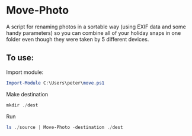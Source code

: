 # Move-Photo
A script for renaming photos in a sortable way (using EXIF data and some handy parameters) so you can combine all of your holiday snaps in one folder even though they were taken by 5 different devices.

## To use:

Import module:
```PowerShell
Import-Module C:\Users\peter\move.ps1
```

Make destination
```PowerShell
mkdir ./dest
```

Run
```PowerShell
ls ./source | Move-Photo -destination ./dest
```
